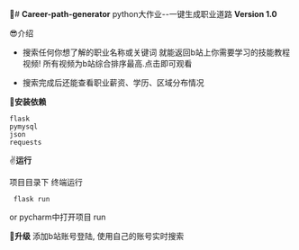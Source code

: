 🥰# **Career-path-generator**
python大作业--一键生成职业道路  **Version 1.0**



😎介绍

- 搜索任何你想了解的职业名称或关键词 就能返回b站上你需要学习的技能教程视频! 所有视频为b站综合排序最高.点击即可观看

- 搜索完成后还能查看职业薪资、学历、区域分布情况



🥰**安装依赖**

```
flask
pymysql
json
requests
```

✌️**运行**

项目目录下 终端运行

```
 flask run
```

or
pycharm中打开项目 run



🫡**升级**
添加b站账号登陆, 使用自己的账号实时搜索



